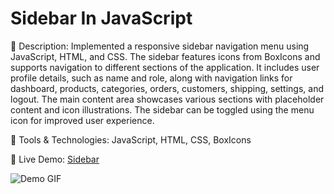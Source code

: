 # Sidebar In JavaScript
📝 Description:
Implemented a responsive sidebar navigation menu using JavaScript, HTML, and CSS. The sidebar features icons from BoxIcons and supports navigation to different sections of the application. It includes user profile details, such as name and role, along with navigation links for dashboard, products, categories, orders, customers, shipping, settings, and logout. The main content area showcases various sections with placeholder content and icon illustrations. The sidebar can be toggled using the menu icon for improved user experience.

🔧 Tools & Technologies: JavaScript, HTML, CSS, BoxIcons

🔗 Live Demo: <a href="https://sudhanshu1313.github.io/Deshbord.github.io/">Sidebar</a>

![Demo GIF](https://github.com/sudhanshu1313/Deshbord.github.io/blob/main/Ashbord_in_Javascript-ezgif.com-video-to-gif-converter.gif)




